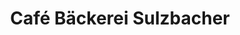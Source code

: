 ---
title: "Café Bäckerei Sulzbacher"
url: /altmuenster/cafe-baeckerei-sulzbacher/
shop: Bäckerei
---